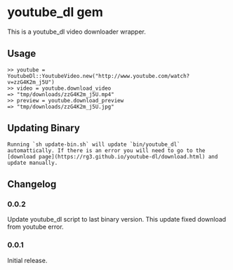 # youtube_dl gem

This is a youtube_dl video downloader wrapper.

## Usage
    >> youtube = YoutubeDl::YoutubeVideo.new("http://www.youtube.com/watch?v=zzG4K2m_j5U")
    >> video = youtube.download_video
    => "tmp/downloads/zzG4K2m_j5U.mp4"
    >> preview = youtube.download_preview
    => "tmp/downloads/zzG4K2m_j5U.jpg"

## Updating Binary
    Running `sh update-bin.sh` will update `bin/youtube_dl` automattically. If there is an error you will need to go to the [download page](https://rg3.github.io/youtube-dl/download.html) and update manually.

## Changelog

### 0.0.2
Update youtube_dl script to last binary version. This update fixed download from youtube error.

### 0.0.1
Initial release.

